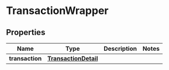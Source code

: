 # TransactionWrapper

## Properties
Name | Type | Description | Notes
------------ | ------------- | ------------- | -------------
**transaction** | [**TransactionDetail**](TransactionDetail.md) |  | 


